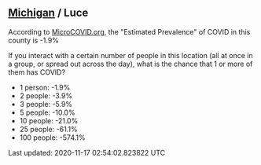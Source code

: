 
## [Michigan](/united-states/michigan) / Luce

According to [MicroCOVID.org](http://microcovid.org),
the "Estimated Prevalence" of COVID in this county is -1.9%

If you interact with a certain number of people in this location
(all at once in a group, or spread out across the day), what is the chance that
1 or more of them has COVID?

- 1 person: -1.9%
- 2 people: -3.9%
- 3 people: -5.9%
- 5 people: -10.0%
- 10 people: -21.0%
- 25 people: -61.1%
- 100 people: -574.1%

Last updated: 2020-11-17 02:54:02.823822 UTC
